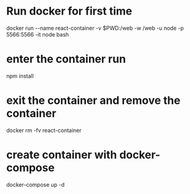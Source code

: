 # Run docker for first time
docker run --name react-container -v $PWD:/web -w /web -u node -p 5566:5566 -it node bash

# enter the container run
npm install

# exit the container and remove the container
docker rm -fv react-container

# create container with docker-compose
docker-compose up -d